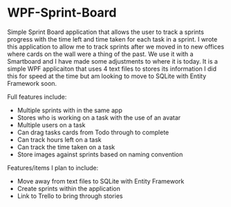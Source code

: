 # WPF-Sprint-Board
Simple Sprint Board application that allows the user to track a sprints progress with the time left and time taken for each task in a sprint. I wrote this application to allow me to track sprints after we moved in to new offices where cards on the wall were a thing of the past. We use it with a Smartboard and I have made some adjustments to where it is today. It is a simple WPF applicaiton that uses 4 text files to stores its information I did this for speed at the time but am looking to move to SQLite with Entity Framework soon.

Full features include:
- Multiple sprints with in the same app
- Stores who is working on a task with the use of an avatar
- Multiple users on a task
- Can drag tasks cards from Todo through to complete
- Can track hours left on a task
- Can track the time taken on a task
- Store images against sprints based on naming convention

Features/items I plan to include:
- Move away from text files to SQLite with Entity Framework
- Create sprints within the application
- Link to Trello to bring through stories
